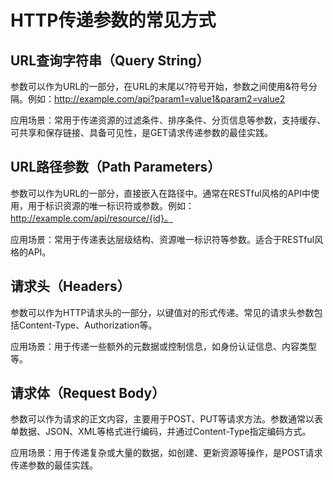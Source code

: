 # HTTP传递参数的常见方式


## URL查询字符串（Query String）

参数可以作为URL的一部分，在URL的末尾以?符号开始，参数之间使用&符号分隔。例如：http://example.com/api?param1=value1&param2=value2

应用场景：常用于传递资源的过滤条件、排序条件、分页信息等参数，支持缓存、可共享和保存链接、具备可见性，是GET请求传递参数的最佳实践。

## URL路径参数（Path Parameters）

参数可以作为URL的一部分，直接嵌入在路径中。通常在RESTful风格的API中使用，用于标识资源的唯一标识符或参数。例如：http://example.com/api/resource/{id}。

应用场景：常用于传递表达层级结构、资源唯一标识符等参数。适合于RESTful风格的API。

## 请求头（Headers）

参数可以作为HTTP请求头的一部分，以键值对的形式传递。常见的请求头参数包括Content-Type、Authorization等。

应用场景：用于传递一些额外的元数据或控制信息，如身份认证信息、内容类型等。

## 请求体（Request Body）

参数可以作为请求的正文内容，主要用于POST、PUT等请求方法。参数通常以表单数据、JSON、XML等格式进行编码，并通过Content-Type指定编码方式。

应用场景：用于传递复杂或大量的数据，如创建、更新资源等操作，是POST请求传递参数的最佳实践。